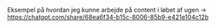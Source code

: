 Eksempel på hvordan jeg kunne arbejde på content i løbet af ugen -> https://chatgpt.com/share/68ea6f34-b15c-8006-85b9-e421e104c12b
